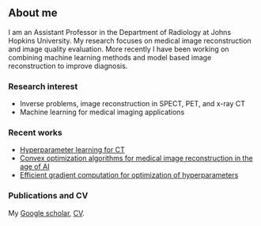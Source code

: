 ## About me

I am an Assistant Professor in the Department of Radiology at Johns Hopkins University.  My research focuses on medical image reconstruction and image quality evaluation. More recently I have been working on combining machine learning methods and model based image reconstruction to improve diagnosis.


### Research interest

- Inverse problems, image reconstruction in SPECT, PET, and x-ray CT
- Machine learning for medical imaging applications

### Recent works

- [Hyperparameter learning for CT](https://github.com/jingyanxu/Patient-specific_hyperparameter_learning_CT)
- [Convex optimization algorithms for medical image reconstruction in the age of AI](https://doi.org/10.1088/1361-6560/ac3842)
- [Efficient gradient computation for optimization of hyperparameters](https://doi.org/10.1088/1361-6560/ac4442)

### Publications and CV

My [Google scholar](https://scholar.google.com/citations?user=ZTHZDoAAAAAJ&hl=en), [CV](https://jingyanxu.github.io/CV-jxu-github-2022.pdf).
